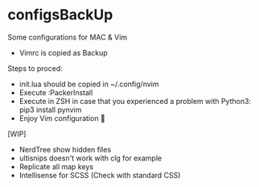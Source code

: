 # configsBackUp
Some configurations for MAC & Vim

- Vimrc is copied as Backup

Steps to proced:

- init.lua should be copied in ~/.config/nvim
- Execute :PackerInstall
- Execute in ZSH in case that you experienced a problem with Python3: pip3 install pynvim
- Enjoy Vim configuration 🦖

[WIP]

- NerdTree show hidden files
- ultisnips doesn't work with clg for example
- Replicate all map keys
- Intellisense for SCSS (Check with standard CSS)
